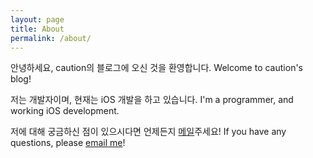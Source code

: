 ```yaml
---
layout: page
title: About
permalink: /about/
---
```


안녕하세요, caution의 블로그에 오신 것을 환영합니다.
Welcome to caution's blog!

저는 개발자이며, 현재는 iOS 개발을 하고 있습니다.
I'm a programmer, and working iOS development.

저에 대해 궁금하신 점이 있으시다면 언제든지 [메일](mailto:caution.dev@gmail.com?subject=Mail%20from%20git-blog)주세요!
If you have any questions, please [email me](mailto:caution.dev@gmail.com?subject=Mail%20from%20git-blog)!
